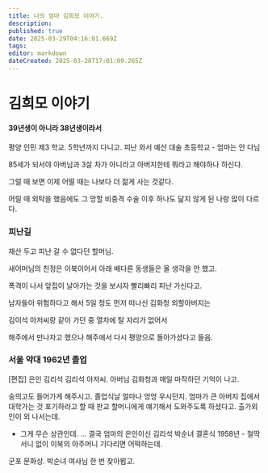 ```yaml
---
title: 나의 엄마 김희모 이야기.
description: 
published: true
date: 2025-03-29T04:16:01.669Z
tags: 
editor: markdown
dateCreated: 2025-03-28T17:01:09.265Z
---
```


# 김희모 이야기 


#### 39년생이 아니라 38년생이라서 


평양 인민 제3 학교. 5학년까지 다니고.
피난 와서 
예산 대술 초등학교 - 엄마는 안 다님

85세가 되서야 아버님과 3살 차가 아니라고
아버지한테 뭐라고 해야하나 하신다. 

그럴 때 보면 이제 어떨 때는 나보다 더 젊게 사는  것같다. 

어릴 때 외탁을 했음에도 그 망할 비중격 수술 이후 하나도 닮지 않게 된 나랑 많이 다르다.  




### 피난길
재산 두고 피난 갈 수 없다던 할머님.

새어머님의 친정은 이북이어서 아래 배다른 동생들은 올 생각을 안 했고.

폭격이 나서 앞집이 날아가는 것을 보시자 빨리빠리 피난 가신다고.

남자들이 위험하다고 해서 5일 정도 먼저 떠나신 김화청 외할아버지는

김이석 아저씨랑 같이 가던 중 열차에 탈 자리가 없어서

해주에서 만나자고 했으나 해주에서 다시 평양으로 돌아가셨다고 들음.




### 서울 약대 1962년 졸업


[편집] 은인 김리석
김리석 아저씨.
아버님 김화청과 매일 마작하던 기억이 나고.



숭의고도 들어가게 해주시고.
졸업식날 얼마나 엉엉 우시던지.
엄마가 큰 아버지 집에서
대학가는 것 포기하라고 할 때
판교 할머니에게 얘기해서 도와주도록 하셨다고.
출가외인이 외 나서는데.
- 그게 무슨 상관인데.
... 결국 엄마의 은인이신
김리석 박순녀 결혼식 1958년 -
철딱서니 없이
이북의 아주머니 기다리면 어떡하는데.


군포 문화상.
박순녀 여사님 한 번 찾아뵙고.
